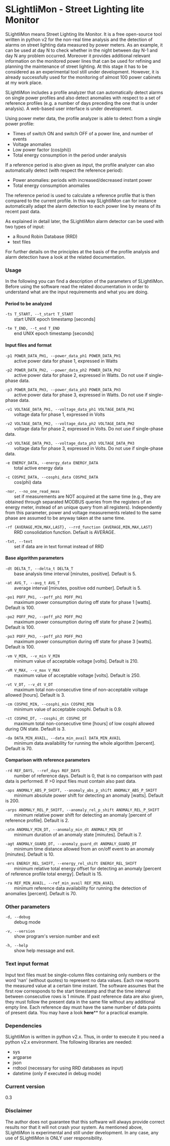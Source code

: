 # SLightliMon - Street Lighting lite Monitor

SLightliMon means Street Lighting lite Monitor. It is a free open-source tool written in python v2 for the non-real time analysis and the detection of alarms on street lighting data measured by power meters. As an example, it can be used at day N to check whether in the night between day N-1 and day N any problem occurred. Moreover it provides additional relevant information on the monitored power lines that can be used for refining and planning the maintenance of street lighting.
At this stage it has to be considered as an experimental tool still under development. However, it is already successfully used for the monitoring of almost 100 power cabinets at my work place.

SLightliMon includes a profile analyzer that can automatically detect alarms on single power profiles and also detect anomalies with respect to a set of reference profiles (e.g. a number of days preceding the one that is under analysis). A web-based user interface is under development.

Using power meter data, the profile analyzer is able to detect from a single power profile:

  - Times of switch ON and switch OFF of a power line, and number of events
  - Voltage anomalies
  - Low power factor (cos(phi))
  - Total energy consumption in the period under analysis
  
If a reference period is also given as input, the profile analyzer can also automatically detect (with respect the reference period):

  - Power anomalies: periods with increased/decreased instant power
  - Total energy consumption anomalies
  
The reference period is used to calculate a reference profile that is then compared to the current profile. In this way SLightliMon can for instance automatically adapt the alarm detection to each power line by means of its recent past data.
  
As explained in detail later, the SLightliMon alarm detector can be used with two types of input:

  - a Round Robin Database (RRD)
  - text files

For further details on the principles at the basis of the profile analysis and alarm detection have a look at the related documentation.

### Usage

In the following you can find a description of the parameters of SLightliMon. Before using the software read the related documentation in order to understand what are the input requirements and what you are doing.

#### Period to be analyzed

`-ts T_START, --t_start T_START`<br>
&nbsp;&nbsp;&nbsp;&nbsp;&nbsp;&nbsp; start UNIX epoch timestamp [seconds]

`-te T_END, --t_end T_END`<br>
&nbsp;&nbsp;&nbsp;&nbsp;&nbsp;&nbsp; end UNIX epoch timestamp [seconds]

#### Input files and format

`-p1 POWER_DATA_PH1, --power_data_ph1 POWER_DATA_PH1`<br>
&nbsp;&nbsp;&nbsp;&nbsp;&nbsp;&nbsp; active power data for phase 1, expressed in Watts

`-p2 POWER_DATA_PH2, --power_data_ph2 POWER_DATA_PH2`<br>
&nbsp;&nbsp;&nbsp;&nbsp;&nbsp;&nbsp; active power data for phase 2, expressed in Watts. Do not use if single-phase data.

`-p3 POWER_DATA_PH3, --power_data_ph3 POWER_DATA_PH3`<br>
&nbsp;&nbsp;&nbsp;&nbsp;&nbsp;&nbsp; active power data for phase 3, expressed in Watts. Do not use if single-phase data.

`-v1 VOLTAGE_DATA_PH1, --voltage_data_ph1 VOLTAGE_DATA_PH1`<br>
&nbsp;&nbsp;&nbsp;&nbsp;&nbsp;&nbsp; voltage data for phase 1, expressed in Volts

`-v2 VOLTAGE_DATA_PH2, --voltage_data_ph2 VOLTAGE_DATA_PH2`<br>
&nbsp;&nbsp;&nbsp;&nbsp;&nbsp;&nbsp; voltage data for phase 2, expressed in Volts. Do not use if single-phase data.

`-v3 VOLTAGE_DATA_PH3, --voltage_data_ph3 VOLTAGE_DATA_PH3`<br>
&nbsp;&nbsp;&nbsp;&nbsp;&nbsp;&nbsp; voltage data for phase 3, expressed in Volts. Do not use if single-phase data.

`-e ENERGY_DATA, --energy_data ENERGY_DATA`<br>
&nbsp;&nbsp;&nbsp;&nbsp;&nbsp;&nbsp; total active energy data

`-c COSPHI_DATA, --cosphi_data COSPHI_DATA`<br>
&nbsp;&nbsp;&nbsp;&nbsp;&nbsp;&nbsp; cos(phi) data

`-nor, --no_one_read_meas`<br>
&nbsp;&nbsp;&nbsp;&nbsp;&nbsp;&nbsp; set if measurements are NOT acquired at the same time (e.g., they are obtained through separated MODBUS queries from the registers of an energy meter, instead of an unique query from all registers). Independently from this parameter, power and voltage measurements related to the same phase are assumed to be anyway taken at the same time.

`-rf {AVERAGE,MIN,MAX,LAST}, --rrd_function {AVERAGE,MIN,MAX,LAST}`<br>
&nbsp;&nbsp;&nbsp;&nbsp;&nbsp;&nbsp; RRD consolidation function. Default is AVERAGE.

`-txt, --text`<br>
&nbsp;&nbsp;&nbsp;&nbsp;&nbsp;&nbsp; set if data are in text format instead of RRD

#### Base algorithm parameters

`-dt DELTA_T, --delta_t DELTA_T`<br>
&nbsp;&nbsp;&nbsp;&nbsp;&nbsp;&nbsp; base analysis time interval [minutes, positive]. Default is 5.

`-at AVG_T, --avg_t AVG_T`<br>
&nbsp;&nbsp;&nbsp;&nbsp;&nbsp;&nbsp; average interval [minutes, positive odd number]. Default is 5.

`-po1 POFF_PH1, --poff_ph1 POFF_PH1`<br>
&nbsp;&nbsp;&nbsp;&nbsp;&nbsp;&nbsp; maximum power consumption during off state for phase 1 [watts]. Default is 100.

`-po2 POFF_PH2, --poff_ph2 POFF_PH2`<br>
&nbsp;&nbsp;&nbsp;&nbsp;&nbsp;&nbsp; maximum power consumption during off state for phase 2 [watts]. Default is 100.

`-po3 POFF_PH3, --poff_ph3 POFF_PH3`<br>
&nbsp;&nbsp;&nbsp;&nbsp;&nbsp;&nbsp; maximum power consumption during off state for phase 3 [watts]. Default is 100.

`-vm V_MIN, --v_min V_MIN`<br>
&nbsp;&nbsp;&nbsp;&nbsp;&nbsp;&nbsp; minimum value of acceptable voltage [volts]. Default is 210.

`-vM V_MAX, --v_max V_MAX`<br>
&nbsp;&nbsp;&nbsp;&nbsp;&nbsp;&nbsp; maximum value of acceptable voltage [volts]. Default is 250.

`-vt V_DT, --v_dt V_DT`<br>
&nbsp;&nbsp;&nbsp;&nbsp;&nbsp;&nbsp; maximum total non-consecutive time of non-acceptable voltage allowed [hours]. Default is 3.

`-cm COSPHI_MIN, --cosphi_min COSPHI_MIN`<br>
&nbsp;&nbsp;&nbsp;&nbsp;&nbsp;&nbsp; minimum value of acceptable cosphi. Default is 0.9.

`-ct COSPHI_DT, --cosphi_dt COSPHI_DT`<br>
&nbsp;&nbsp;&nbsp;&nbsp;&nbsp;&nbsp; maximum total non-consecutive time [hours] of low cosphi allowed during ON state. Default is 3.

`-da DATA_MIN_AVAIL, --data_min_avail DATA_MIN_AVAIL`<br>
&nbsp;&nbsp;&nbsp;&nbsp;&nbsp;&nbsp; minimum data availability for running the whole algorithm [percent]. Default is 70.

#### Comparison with reference parameters

`-rd REF_DAYS, --ref_days REF_DAYS`<br>
&nbsp;&nbsp;&nbsp;&nbsp;&nbsp;&nbsp; number of reference days. Default is 0, that is no comparison with past data is performed. If >0 input files must contain also past data.

`-aps ANOMALY_ABS_P_SHIFT, --anomaly_abs_p_shift ANOMALY_ABS_P_SHIFT`<br>
&nbsp;&nbsp;&nbsp;&nbsp;&nbsp;&nbsp; minimum absolute power shift for detecting an anomaly [watts]. Default is 200.

`-arps ANOMALY_REL_P_SHIFT, --anomaly_rel_p_shift ANOMALY_REL_P_SHIFT`<br>
&nbsp;&nbsp;&nbsp;&nbsp;&nbsp;&nbsp; minimum relative power shift for detecting an anomaly [percent of reference profile]. Default is 2.

`-atm ANOMALY_MIN_DT, --anomaly_min_dt ANOMALY_MIN_DT`<br>
&nbsp;&nbsp;&nbsp;&nbsp;&nbsp;&nbsp; minimum duration of an anomaly state [minutes]. Default is 7.

`-agt ANOMALY_GUARD_DT, --anomaly_guard_dt ANOMALY_GUARD_DT`<br>
&nbsp;&nbsp;&nbsp;&nbsp;&nbsp;&nbsp; minimum time distance allowed from an on/off event to an anomaly [minutes]. Default is 10.

`-ers ENERGY_REL_SHIFT, --energy_rel_shift ENERGY_REL_SHIFT`<br>
&nbsp;&nbsp;&nbsp;&nbsp;&nbsp;&nbsp; minimum relative total energy offset for detecting an anomaly [percent of reference profile total energy]. Default is 15.

`-ra REF_MIN_AVAIL, --ref_min_avail REF_MIN_AVAIL`<br>
&nbsp;&nbsp;&nbsp;&nbsp;&nbsp;&nbsp; minimum reference data availability for running the detection of anomalies [percent]. Default is 70.

### Other parameters

`-d, --debug`<br>
&nbsp;&nbsp;&nbsp;&nbsp;&nbsp;&nbsp; debug mode

`-v, --version`<br>
&nbsp;&nbsp;&nbsp;&nbsp;&nbsp;&nbsp; show program's version number and exit

`-h, --help`<br>
&nbsp;&nbsp;&nbsp;&nbsp;&nbsp;&nbsp; show help message and exit.

### Text input format

Input text files must be single-column files containing only numbers or the word 'nan' (without quotes) to represent no data values. Each row reports the measured value at a certain time instant. The software assumes that the first row corresponds to the start timestamp and that the time interval between consecutive rows is 1 minute. If past reference data are also given, they must follow the present data in the same file without any additional empty line. Each reference day must have the same number of data points of present data. You may have a look ********here********** for a practical example.

### Dependencies

SLightliMon is written in python v2.x. Thus, in order to execute it you need a python v2.x environment. The following libraries are needed:

  - sys
  - argparse
  - json
  - rrdtool (necessary for using RRD databases as input)
  - datetime (only if executed in debug mode)

### Current version

0.3

### Disclaimer

The author does not guarantee that this software will always provide correct results nor that it will not crash your system. As mentioned above, SLightliMon is experimental and still under development. In any case, any use of SLightliMon is ONLY user responsibility.
